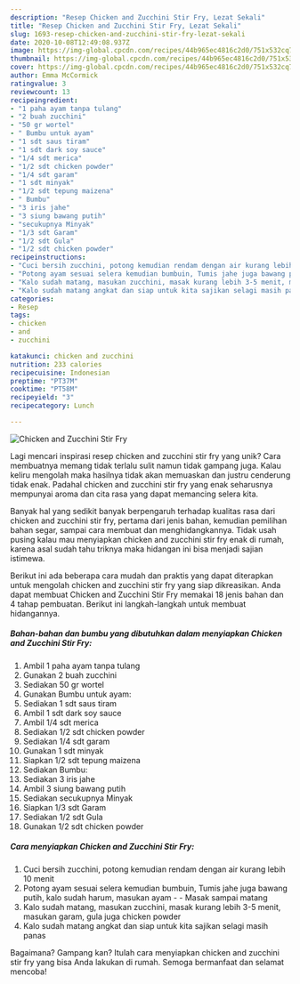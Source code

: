 ```yaml
---
description: "Resep Chicken and Zucchini Stir Fry, Lezat Sekali"
title: "Resep Chicken and Zucchini Stir Fry, Lezat Sekali"
slug: 1693-resep-chicken-and-zucchini-stir-fry-lezat-sekali
date: 2020-10-08T12:49:08.937Z
image: https://img-global.cpcdn.com/recipes/44b965ec4816c2d0/751x532cq70/chicken-and-zucchini-stir-fry-foto-resep-utama.jpg
thumbnail: https://img-global.cpcdn.com/recipes/44b965ec4816c2d0/751x532cq70/chicken-and-zucchini-stir-fry-foto-resep-utama.jpg
cover: https://img-global.cpcdn.com/recipes/44b965ec4816c2d0/751x532cq70/chicken-and-zucchini-stir-fry-foto-resep-utama.jpg
author: Emma McCormick
ratingvalue: 3
reviewcount: 13
recipeingredient:
- "1 paha ayam tanpa tulang"
- "2 buah zucchini"
- "50 gr wortel"
- " Bumbu untuk ayam"
- "1 sdt saus tiram"
- "1 sdt dark soy sauce"
- "1/4 sdt merica"
- "1/2 sdt chicken powder"
- "1/4 sdt garam"
- "1 sdt minyak"
- "1/2 sdt tepung maizena"
- " Bumbu"
- "3 iris jahe"
- "3 siung bawang putih"
- "secukupnya Minyak"
- "1/3 sdt Garam"
- "1/2 sdt Gula"
- "1/2 sdt chicken powder"
recipeinstructions:
- "Cuci bersih zucchini, potong kemudian rendam dengan air kurang lebih 10 menit"
- "Potong ayam sesuai selera kemudian bumbuin, Tumis jahe juga bawang putih, kalo sudah harum, masukan ayam   Masak sampai matang"
- "Kalo sudah matang, masukan zucchini, masak kurang lebih 3-5 menit, masukan garam, gula juga chicken powder"
- "Kalo sudah matang angkat dan siap untuk kita sajikan selagi masih panas"
categories:
- Resep
tags:
- chicken
- and
- zucchini

katakunci: chicken and zucchini 
nutrition: 233 calories
recipecuisine: Indonesian
preptime: "PT37M"
cooktime: "PT58M"
recipeyield: "3"
recipecategory: Lunch

---
```



![Chicken and Zucchini Stir Fry](https://img-global.cpcdn.com/recipes/44b965ec4816c2d0/751x532cq70/chicken-and-zucchini-stir-fry-foto-resep-utama.jpg)

Lagi mencari inspirasi resep chicken and zucchini stir fry yang unik? Cara membuatnya memang tidak terlalu sulit namun tidak gampang juga. Kalau keliru mengolah maka hasilnya tidak akan memuaskan dan justru cenderung tidak enak. Padahal chicken and zucchini stir fry yang enak seharusnya mempunyai aroma dan cita rasa yang dapat memancing selera kita.

Banyak hal yang sedikit banyak berpengaruh terhadap kualitas rasa dari chicken and zucchini stir fry, pertama dari jenis bahan, kemudian pemilihan bahan segar, sampai cara membuat dan menghidangkannya. Tidak usah pusing kalau mau menyiapkan chicken and zucchini stir fry enak di rumah, karena asal sudah tahu triknya maka hidangan ini bisa menjadi sajian istimewa.




Berikut ini ada beberapa cara mudah dan praktis yang dapat diterapkan untuk mengolah chicken and zucchini stir fry yang siap dikreasikan. Anda dapat membuat Chicken and Zucchini Stir Fry memakai 18 jenis bahan dan 4 tahap pembuatan. Berikut ini langkah-langkah untuk membuat hidangannya.

<!--inarticleads1-->

##### Bahan-bahan dan bumbu yang dibutuhkan dalam menyiapkan Chicken and Zucchini Stir Fry:

1. Ambil 1 paha ayam tanpa tulang
1. Gunakan 2 buah zucchini
1. Sediakan 50 gr wortel
1. Gunakan  Bumbu untuk ayam:
1. Sediakan 1 sdt saus tiram
1. Ambil 1 sdt dark soy sauce
1. Ambil 1/4 sdt merica
1. Sediakan 1/2 sdt chicken powder
1. Sediakan 1/4 sdt garam
1. Gunakan 1 sdt minyak
1. Siapkan 1/2 sdt tepung maizena
1. Sediakan  Bumbu:
1. Sediakan 3 iris jahe
1. Ambil 3 siung bawang putih
1. Sediakan secukupnya Minyak
1. Siapkan 1/3 sdt Garam
1. Sediakan 1/2 sdt Gula
1. Gunakan 1/2 sdt chicken powder




<!--inarticleads2-->

##### Cara menyiapkan Chicken and Zucchini Stir Fry:

1. Cuci bersih zucchini, potong kemudian rendam dengan air kurang lebih 10 menit
1. Potong ayam sesuai selera kemudian bumbuin, Tumis jahe juga bawang putih, kalo sudah harum, masukan ayam  -  - Masak sampai matang
1. Kalo sudah matang, masukan zucchini, masak kurang lebih 3-5 menit, masukan garam, gula juga chicken powder
1. Kalo sudah matang angkat dan siap untuk kita sajikan selagi masih panas




Bagaimana? Gampang kan? Itulah cara menyiapkan chicken and zucchini stir fry yang bisa Anda lakukan di rumah. Semoga bermanfaat dan selamat mencoba!
